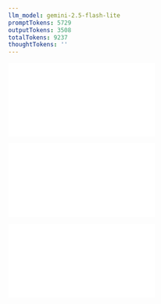 ```yaml
---
llm_model: gemini-2.5-flash-lite
promptTokens: 5729
outputTokens: 3508
totalTokens: 9237
thoughtTokens: ''
---
```


![@](steps/file.22b5ced6.md)

![@](steps/prompt%20I%20tried%20deno%20add%20npm.fe191fd6.md)

![@](steps/response.668e07f8.md)